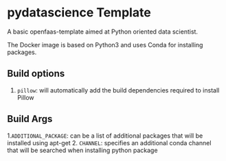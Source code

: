 # pydatascience Template

A basic openfaas-template aimed at Python oriented data scientist.

The Docker image is based on Python3 and uses Conda for installing packages.

## Build options
1. `pillow`: will automatically add the build dependencies required to install Pillow

## Build Args
1.`ADDITIONAL_PACKAGE`: can be a list of additional packages that will be installed using apt-get
2. `CHANNEL`: specifies an additional conda channel that will be searched when installing python package

